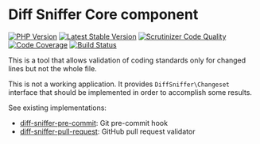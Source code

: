 Diff Sniffer Core component
===========================

[![PHP Version](https://img.shields.io/badge/php-%5E7.1-blue.svg)](https://packagist.org/packages/morozov/diff-sniffer-core)
[![Latest Stable Version](https://poser.pugx.org/morozov/diff-sniffer-core/v/stable)](https://packagist.org/packages/morozov/diff-sniffer-core)
[![Scrutinizer Code Quality](https://scrutinizer-ci.com/g/morozov/diff-sniffer-core/badges/quality-score.png)](https://scrutinizer-ci.com/g/morozov/diff-sniffer-core/)
[![Code Coverage](https://scrutinizer-ci.com/g/morozov/diff-sniffer-core/badges/coverage.png)](https://scrutinizer-ci.com/g/morozov/diff-sniffer-core/)
[![Build Status](https://travis-ci.org/morozov/diff-sniffer-core.png)](https://travis-ci.org/morozov/diff-sniffer-core)

This is a tool that allows validation of coding standards only for changed lines but not the whole file.

This is not a working application. It provides `DiffSniffer\Changeset` interface that should be implemented in order to accomplish some results.

See existing implementations:
* [diff-sniffer-pre-commit](https://github.com/morozov/diff-sniffer-pre-commit): Git pre-commit hook
* [diff-sniffer-pull-request](https://github.com/morozov/diff-sniffer-pull-request): GitHub pull request validator
